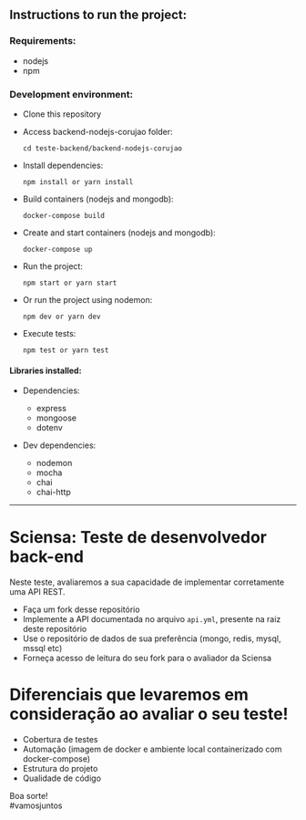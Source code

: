 ## Instructions to run the project:

### Requirements:
  - nodejs
  - npm

### Development environment:
  - Clone this repository
  - Access backend-nodejs-corujao folder:  
    ```
    cd teste-backend/backend-nodejs-corujao
    ```
  
  - Install dependencies:  
    ```
    npm install or yarn install
    ```
    
  - Build containers (nodejs and mongodb):  
    ```
    docker-compose build
    ```    
  - Create and start containers (nodejs and mongodb):    
    ```
    docker-compose up
    ```    
  - Run the project:  
    ```
    npm start or yarn start
    ```    
  - Or run the project using nodemon:  
    ```
    npm dev or yarn dev
    ```    
  - Execute tests:  
    ```
    npm test or yarn test
    ```
    
#### Libraries installed:

  - Dependencies: 
    - express
    - mongoose
    - dotenv

  - Dev dependencies:
    - nodemon    
    - mocha
    - chai
    - chai-http
    
___

# Sciensa: Teste de desenvolvedor back-end

Neste teste, avaliaremos a sua capacidade de implementar corretamente uma API REST.
  - Faça um fork desse repositório
  - Implemente a API documentada no arquivo `api.yml`, presente na raiz deste repositório
  - Use o repositório de dados de sua preferência (mongo, redis, mysql, mssql etc)
  - Forneça acesso de leitura do seu fork para o avaliador da Sciensa

# Diferenciais que levaremos em consideração ao avaliar o seu teste!
  - Cobertura de testes
  - Automação (imagem de docker e ambiente local containerizado com docker-compose)
  - Estrutura do projeto
  - Qualidade de código

Boa sorte!  
#vamosjuntos